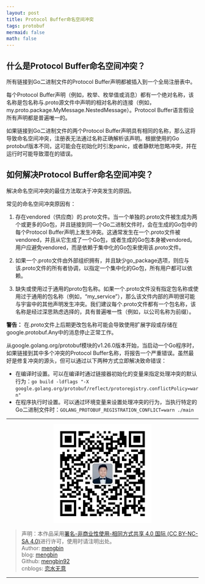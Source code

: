 ```yaml
---
layout: post
title: Protocol Buffer命名空间冲突
tags: protobuf
mermaid: false
math: false
---  
```


## 什么是Protocol Buffer命名空间冲突？

所有链接到Go二进制文件的Protocol Buffer声明都被插入到一个全局注册表中。

每个Protocol Buffer声明（例如，枚举、枚举值或消息）都有一个绝对名称，该名称是包名称与.proto源文件中声明的相对名称的连接（例如，my.proto.package.MyMessage.NestedMessage）。Protocol Buffer语言假设所有声明都是普遍唯一的。

如果链接到Go二进制文件的两个Protocol Buffer声明具有相同的名称，那么这将导致命名空间冲突，注册表无法通过名称正确解析该声明。根据使用的Go protobuf版本不同，这可能会在初始化时引发panic，或者静默地忽略冲突，并在运行时可能导致潜在的错误。

## 如何解决Protocol Buffer命名空间冲突？

解决命名空间冲突的最佳方法取决于冲突发生的原因。

常见的命名空间冲突原因有：

1. 存在vendored（供应商）的.proto文件。当一个单独的.proto文件被生成为两个或更多的Go包，并且链接到同一个Go二进制文件时，会在生成的Go包中的每个Protocol Buffer声明上发生冲突。这通常发生在一个.proto文件被vendored，并且从它生成了一个Go包，或者生成的Go包本身被vendored。用户应避免vendored，而是依赖于集中化的Go包来使用该.proto文件。

2. 如果一个.proto文件由外部组织拥有，并且缺少go_package选项，则应与该.proto文件的所有者协调，以指定一个集中化的Go包，所有用户都可以依赖。

3. 缺失或使用过于通用的proto包名称。如果一个.proto文件没有指定包名称或使用过于通用的包名称（例如，“my_service”），那么该文件内部的声明很可能与宇宙中的其他声明发生冲突。我们建议每个.proto文件都有一个包名称，该名称是经过深思熟虑选择的，具有普遍唯一性（例如，以公司名称为前缀）。

**警告：** 在.proto文件上后期更改包名称可能会导致使用扩展字段或存储在google.protobuf.Any中的消息停止正常工作。

从google.golang.org/protobuf模块的v1.26.0版本开始，当启动一个Go程序时，如果链接到其中多个冲突的Protocol Buffer名称，将报告一个严重错误。虽然最好是修复冲突的源头，但可以通过以下两种方式立即解决致命错误：  

- 在编译时设置。可以在编译时通过链接器初始化的变量来指定处理冲突的默认行为：`go build -ldflags "-X google.golang.org/protobuf/reflect/protoregistry.conflictPolicy=warn"`  
- 在程序执行时设置。可以通过环境变量来设置处理冲突的行为，当执行特定的Go二进制文件时：`GOLANG_PROTOBUF_REGISTRATION_CONFLICT=warn ./main`  

---

<div align="center">
  <img src="../img/qrcode_wechat.jpg" alt="孟斯特">
</div>

> 声明：本作品采用[署名-非商业性使用-相同方式共享 4.0 国际 (CC BY-NC-SA 4.0)](https://creativecommons.org/licenses/by-nc-sa/4.0/deed.zh)进行许可，使用时请注明出处。  
> Author: [mengbin](mengbin1992@outlook.com)  
> blog: [mengbin](https://mengbin.top)  
> Github: [mengbin92](https://mengbin92.github.io/)  
> cnblogs: [恋水无意](https://www.cnblogs.com/lianshuiwuyi/)  

---
